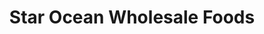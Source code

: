 ---
title: "Star Ocean Wholesale Foods"
url: /saint-paul/star-ocean-wholesale-foods/
shop: Großhandel
---